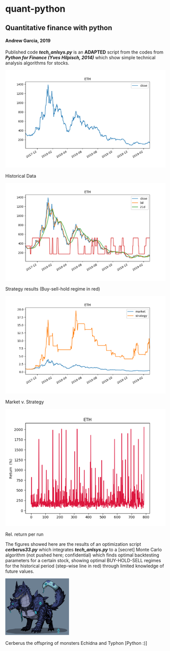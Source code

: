 # quant-python
## Quantitative finance with python
#### Andrew Garcia, 2019

Published code _**tech_anlsys.py**_ is an **ADAPTED** script from the codes from _**Python for Finance (Yves Hilpisch, 2014)**_ which show simple technical analysis algorithms for stocks.

![Screenshot](Figure_1.png)

Historical Data

![Screenshot](Figure_2.png)

Strategy results (Buy-sell-hold regime in red)

![Screenshot](Figure_3.png)

Market v. Strategy

![Screenshot](Figure_4.png)

Rel. return per run

The figures showed here are the results of an optimization script _**cerberus33.py**_ which integrates _**tech_anlsys.py**_ to a [secret] Monte Carlo algorithm (not pushed here; confidential) which finds optimal backtesting parameters for a certain stock, showing optimal BUY-HOLD-SELL regimes for the historical period (step-wise line in red) through limited knowledge of future values.


<img src="cerberus.png" alt="drawing" width="200"/>

Cerberus the offspring of monsters Echidna and Typhon [Python :)]
